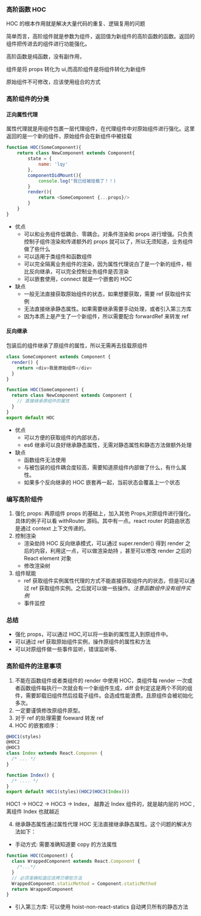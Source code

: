 ### 高阶函数 HOC

HOC 的根本作用就是解决大量代码的重复、逻辑复用的问题

简单而言，高阶组件就是参数为组件，返回值为新组件的高阶函数的函数。返回的组件把传进去的组件进行功能强化。

高阶函数是纯函数，没有副作用，

组件是将 props 转化为 ui,而高阶组件是将组件转化为新组件

原始组件不可修改，应该使用组合的方式

### 高阶组件的分类

#### 正向属性代理

属性代理就是用组件包裹一层代理组件，在代理组件中对原始组件进行强化。这里返回的是一个新的组件，原始组件会在新组件中被挂载

```js
function HOC(SomeComponent){
	return class NewComponent extends Component{
		state = {
			name: 'lqy'
		},
		componentDidMount(){
			console.log("我已经被挂载了！！)
		}
		render(){
			return <SomeComponent {...props}/>
		}
	}
}
```

- 优点
  - 可以和业务组件低耦合、零耦合。对条件渲染和 props 进行增强。只负责控制子组件渲染和传递额外的 props 就可以了，所以无须知道，业务组件做了些什么
  - 可以适用于类组件和函数组件
  - 可以完全隔离业务组件的渲染，因为属性代理说白了是一个新的组件，相比反向继承，可以完全控制业务组件是否渲染
  - 可以嵌套使用，connect 就是一个嵌套的 HOC
- 缺点
  - 一般无法直接获取原始组件的状态，如果想要获取，需要 ref 获取组件实例
  - 无法直接继承静态属性。如果需要继承需要手动处理，或者引入第三方库
  - 因为本质上是产生了一个新组件，所以需要配合 forwardRef 来转发 ref

#### 反向继承

包装后的组件继承了原组件的属性，所以无需再去挂载原组件

```js
class SomeComponent extends Component {
  render() {
    return <div>我是原始组件</div>
  }
}

function HOC(SomeComponent) {
  return class NewComponent extends Component {
    // 直接继承原组件的属性
  }
}
export default HOC
```

- 优点
  - 可以方便的获取组件的内部状态，
  - es6 继承可以良好继承静态属性，无需对静态属性和静态方法做额外处理
- 缺点
  - 函数组件无法使用
  - 与被包装的组件耦合度较高，需要知道原组件内部做了什么，有什么属性。
  - 如果多个反向继承的 HOC 嵌套再一起，当前状态会覆盖上一个状态

### 编写高阶组件

1. 强化 props: 再原组件 props 的基础上，加入其他 Props,对原组件进行强化。 具体的例子可以看 withRouter 源码。其中有一点。react router 的路由状态是通过 context 上下文传递的。
2. 控制渲染
   - 渲染劫持 HOC 反向继承模式，可以通过 super.render() 得到 render 之后的内容，利用这一点，可以做渲染劫持 ，甚至可以修改 render 之后的 React element 对象
   - 修改渲染树
3. 组件赋能
   - ref 获取组件实例属性代理的方式不能直接获取组件内的状态，但是可以通过 ref 获取组件实例。之后就可以做一些操作。_注意函数组件没有组件实例_
   - 事件监控

### 总结

- 强化 props，可以通过 HOC,可以将一些新的属性混入到原组件中。
- 可以通过 ref 获取原始组件实例，操作原组件的属性和方法
- 可以对原组件做一些事件监听，错误监听等、

### 高阶组件的注意事项

1. 不能在函数组件或者类组件的 render 中使用 HOC，类组件每 render 一次或者函数组件每执行一次就会有一个新组件生成，diff 会判定这是两个不同的组件，需要卸载旧组件然后挂载子组件。会造成性能浪费。且原组件会被初始化多次。
2. 一定要谨慎修改原组件原型。
3. 对于 ref 的处理需要 foeward 转发 ref
4. HOC 的嵌套顺序：

```js
@HOC1(styles)
@HOC2
@HOC3
class Index extends React.Componen {
  /* ... */
}

function Index() {
  /* .... */
}
export default HOC1(styles)(HOC2(HOC3(Index)))
```

HOC1 -> HOC2 -> HOC3 -> Index， 越靠近 Index 组件的，就是越内层的 HOC ,离组件 Index 也就越近

4. 继承静态属性通过属性代理 HOC 无法直接继承静态属性。这个问题的解决方法如下：

- 手动方式: 需要准确知道要 copy 的方法属性

```js
function HOC(Component) {
  class WrappedComponent extends React.Component {
    /*...*/
  }
  // 必须准确知道应该拷贝哪些方法
  WrappedComponent.staticMethod = Component.staticMethod
  return WrappedComponent
}
```

- 引入第三方库: 可以使用 hoist-non-react-statics 自动拷贝所有的静态方法
